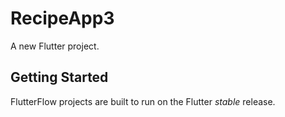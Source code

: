 # RecipeApp3

A new Flutter project.

## Getting Started

FlutterFlow projects are built to run on the Flutter _stable_ release.
